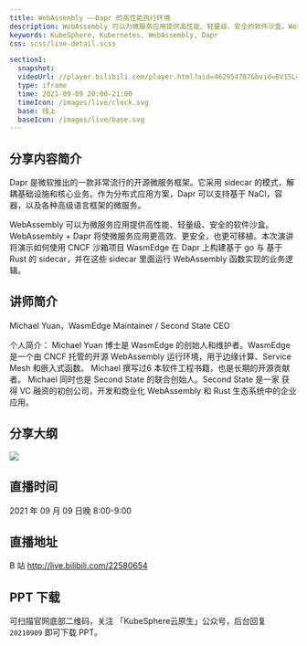 ```yaml
---
title: WebAssembly ——Dapr 的高性能执行环境
description: WebAssembly 可以为微服务应用提供高性能、轻量级、安全的软件沙盒。WebAssembly + Dapr 将使微服务应用更高效、更安全，也更可移植。本次演讲将演示如何使用 CNCF 沙箱项目 WasmEdge 在 Dapr 上构建基于 go 与 基于 Rust  的 sidecar，并在这些 sidecar 里面运行 WebAssembly 函数实现的业务逻辑。
keywords: KubeSphere, Kubernetes, WebAssembly, Dapr
css: scss/live-detail.scss

section1:
  snapshot: 
  videoUrl: //player.bilibili.com/player.html?aid=462954787&bvid=BV15L411x7D5&cid=405889914&page=1&high_quality=1
  type: iframe
  time: 2021-09-09 20:00-21:00
  timeIcon: /images/live/clock.svg
  base: 线上
  baseIcon: /images/live/base.svg
---
```

## 分享内容简介

Dapr 是微软推出的一款非常流行的开源微服务框架。它采用 sidecar 的模式，解耦基础设施和核心业务。作为分布式应用方案，Dapr 可以支持基于 NaCl，容器，以及各种高级语言框架的微服务。

WebAssembly 可以为微服务应用提供高性能、轻量级、安全的软件沙盒。WebAssembly + Dapr 将使微服务应用更高效、更安全，也更可移植。本次演讲将演示如何使用 CNCF 沙箱项目 WasmEdge 在 Dapr 上构建基于 go 与 基于 Rust  的 sidecar，并在这些 sidecar 里面运行 WebAssembly 函数实现的业务逻辑。

## 讲师简介

Michael Yuan，WasmEdge Maintainer / Second State CEO 

个人简介：
Michael Yuan 博士是 WasmEdge 的创始人和维护者。WasmEdge 是一个由 CNCF 托管的开源 WebAssembly 运行环境，用于边缘计算、Service Mesh 和嵌入式函数。 Michael 撰写过6 本软件工程书籍，也是长期的开源贡献者。 Michael 同时也是 Second State 的联合创始人。Second State 是一家 获得 VC 融资的初创公司，开发和商业化 WebAssembly 和 Rust 生态系统中的企业应用。

## 分享大纲

![](https://pek3b.qingstor.com/kubesphere-community/images/wasm0909-live.png)

## 直播时间

2021 年 09 月 09 日晚 8:00-9:00

## 直播地址

B 站  http://live.bilibili.com/22580654

## PPT 下载

可扫描官网底部二维码，关注 「KubeSphere云原生」公众号，后台回复 `20210909` 即可下载 PPT。
